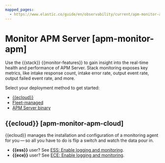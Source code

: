 ```yaml
---
mapped_pages:
  - https://www.elastic.co/guide/en/observability/current/apm-monitor-apm.html
---
```


# Monitor APM Server [apm-monitor-apm]

Use the {{stack}} {{monitor-features}} to gain insight into the real-time health and performance of APM Server. Stack monitoring exposes key metrics, like intake response count, intake error rate, output event rate, output failed event rate, and more.

Select your deployment method to get started:

* [{{ecloud}}](#apm-monitor-apm-cloud)
* [Fleet-managed](monitor-fleet-managed-apm-server.md)
* [APM Server binary](monitor-apm-server-binary.md)


## {{ecloud}} [apm-monitor-apm-cloud]

{{ecloud}} manages the installation and configuration of a monitoring agent for you — so all you have to do is flip a switch and watch the data pour in.

* **{{ess}}** user? See [ESS: Enable logging and monitoring](../../../deploy-manage/monitor/stack-monitoring/elastic-cloud-stack-monitoring.md).
* **{{ece}}** user? See [ECE: Enable logging and monitoring](https://www.elastic.co/guide/en/cloud-enterprise/{{ece-version-link}}/ece-enable-logging-and-monitoring.html).
